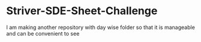 # Striver-SDE-Sheet-Challenge
I am making another repository with day wise folder so that it is manageable and can be convenient to see
